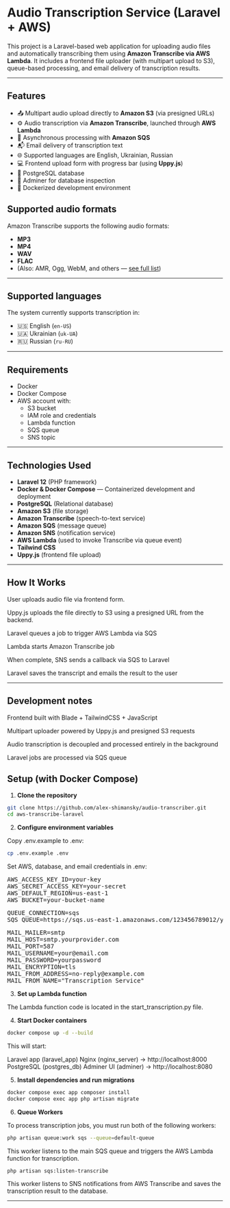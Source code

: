 # Audio Transcription Service (Laravel + AWS)

This project is a Laravel-based web application for uploading audio files and automatically transcribing them using **Amazon Transcribe via AWS Lambda**. It includes a frontend file uploader (with multipart upload to S3), queue-based processing, and email delivery of transcription results.

---

## Features

- 📤 Multipart audio upload directly to **Amazon S3** (via presigned URLs)
- ⚙️ Audio transcription via **Amazon Transcribe**, launched through **AWS Lambda**
- 🔁 Asynchronous processing with **Amazon SQS**
- 📬 Email delivery of transcription text
- 🌐 Supported languages are English, Ukrainian, Russian
- 💻 Frontend upload form with progress bar (using **Uppy.js**)
- 🐘 PostgreSQL database
- 🧰 Adminer for database inspection
- 🐳 Dockerized development environment

## Supported audio formats

Amazon Transcribe supports the following audio formats:

- **MP3**
- **MP4**
- **WAV**
- **FLAC**
- (Also: AMR, Ogg, WebM, and others — [see full list](https://docs.aws.amazon.com/transcribe/latest/dg/supported-input.html))

---

## Supported languages

The system currently supports transcription in:

- 🇺🇸 English (`en-US`)
- 🇺🇦 Ukrainian (`uk-UA`)
- 🇷🇺 Russian (`ru-RU`)

---

## Requirements

- Docker
- Docker Compose
- AWS account with:
    - S3 bucket
    - IAM role and credentials
    - Lambda function
    - SQS queue
    - SNS topic

---

## Technologies Used

- **Laravel 12** (PHP framework)
- **Docker & Docker Compose** — Containerized development and deployment
- **PostgreSQL** (Relational database)
- **Amazon S3** (file storage)
- **Amazon Transcribe** (speech-to-text service)
- **Amazon SQS** (message queue)
- **Amazon SNS** (notification service)
- **AWS Lambda** (used to invoke Transcribe via queue event)
- **Tailwind CSS**
- **Uppy.js** (frontend file upload)

---

## How It Works

User uploads audio file via frontend form.

Uppy.js uploads the file directly to S3 using a presigned URL from the backend.

Laravel queues a job to trigger AWS Lambda via SQS

Lambda starts Amazon Transcribe job

When complete, SNS sends a callback via SQS to Laravel

Laravel saves the transcript and emails the result to the user


---

## Development notes

Frontend built with Blade + TailwindCSS + JavaScript

Multipart uploader powered by Uppy.js and presigned S3 requests

Audio transcription is decoupled and processed entirely in the background

Laravel jobs are processed via SQS queue

## Setup (with Docker Compose)

1. **Clone the repository**

```bash
git clone https://github.com/alex-shimansky/audio-transcriber.git
cd aws-transcribe-laravel
```

2. **Configure environment variables**

Copy .env.example to .env:

```bash
cp .env.example .env
```

Set AWS, database, and email credentials in .env:
<pre lang="md">
AWS_ACCESS_KEY_ID=your-key
AWS_SECRET_ACCESS_KEY=your-secret
AWS_DEFAULT_REGION=us-east-1
AWS_BUCKET=your-bucket-name
</pre>

<pre lang="md">
QUEUE_CONNECTION=sqs
SQS_QUEUE=https://sqs.us-east-1.amazonaws.com/123456789012/your-queue
</pre>

<pre lang="md">
MAIL_MAILER=smtp
MAIL_HOST=smtp.yourprovider.com
MAIL_PORT=587
MAIL_USERNAME=your@email.com
MAIL_PASSWORD=yourpassword
MAIL_ENCRYPTION=tls
MAIL_FROM_ADDRESS=no-reply@example.com
MAIL_FROM_NAME="Transcription Service"
</pre>

3. **Set up Lambda function**

The Lambda function code is located in the start_transcription.py file.

4. **Start Docker containers**

```bash
docker compose up -d --build
```

This will start:

Laravel app (laravel_app)
Nginx (nginx_server) → http://localhost:8000
PostgreSQL (postgres_db)
Adminer UI (adminer) → http://localhost:8080

5. **Install dependencies and run migrations**

```bash
docker compose exec app composer install
docker compose exec app php artisan migrate
```

6. **Queue Workers**

To process transcription jobs, you must run both of the following workers:

```bash
php artisan queue:work sqs --queue=default-queue
```
This worker listens to the main SQS queue and triggers the AWS Lambda function for transcription.

```bash
php artisan sqs:listen-transcribe
```

This worker listens to SNS notifications from AWS Transcribe and saves the transcription result to the database.

---
